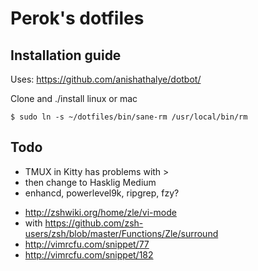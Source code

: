 # Perok's dotfiles


Installation guide
------------------

Uses: https://github.com/anishathalye/dotbot/

Clone and ./install linux or mac

    $ sudo ln -s ~/dotfiles/bin/sane-rm /usr/local/bin/rm

Todo
----

- TMUX in Kitty has problems with >
- then change to Hasklig Medium
- enhancd, powerlevel9k, ripgrep, fzy?
* http://zshwiki.org/home/zle/vi-mode
* with https://github.com/zsh-users/zsh/blob/master/Functions/Zle/surround
* http://vimrcfu.com/snippet/77
* http://vimrcfu.com/snippet/182

